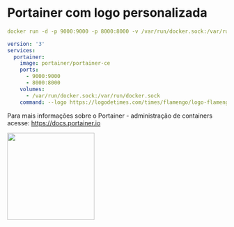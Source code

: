 # Portainer com logo personalizada


```yaml
docker run -d -p 9000:9000 -p 8000:8000 -v /var/run/docker.sock:/var/run/docker.sock portainer/portainer-ce --logo https://logodetimes.com/times/flamengo/logo-flamengo-antigo-2048.png
```

```yaml
version: '3'
services:
  portainer:
    image: portainer/portainer-ce
    ports:
      - 9000:9000
      - 8000:8000
    volumes:
      - /var/run/docker.sock:/var/run/docker.sock
    command: --logo https://logodetimes.com/times/flamengo/logo-flamengo-antigo-2048.png

```

Para mais informações sobre o Portainer - administração de containers acesse: https://docs.portainer.io

<p><strong><img style="float: left;" src="https://www.portainer.io/hubfs/portainer-logo-black.svg" alt="" width="200" height="200" /></strong></p>